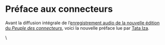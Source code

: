 # Préface aux connecteurs

Avant la diffusion intégrale de l’[enregistrement audio de la nouvelle édition du *Peuple des connecteurs*](https://tcrouzet.com/le-peuple-des-connecteurs-v2-audio/), voici la nouvelle préface lue par [Tata Iza](http://tataiza.viabloga.com/).

\